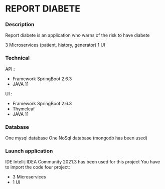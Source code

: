# REPORT DIABETE 

### Description

Report diabete is an application who warns of the risk to have diabete 

3 Microservices (patient, history, generator)
1 UI

### Technical 

API : 
- Framework SpringBoot 2.6.3
- JAVA 11

UI : 
- Framework SpringBoot 2.6.3
- Thymeleaf
- JAVA 11 

### Database

One mysql database
One NoSql database (mongodb has been used)

### Launch application

IDE Intellij IDEA Community 2021.3 has been used for this project
You have to import the code four project: 
- 3 Microservices
- 1 UI
